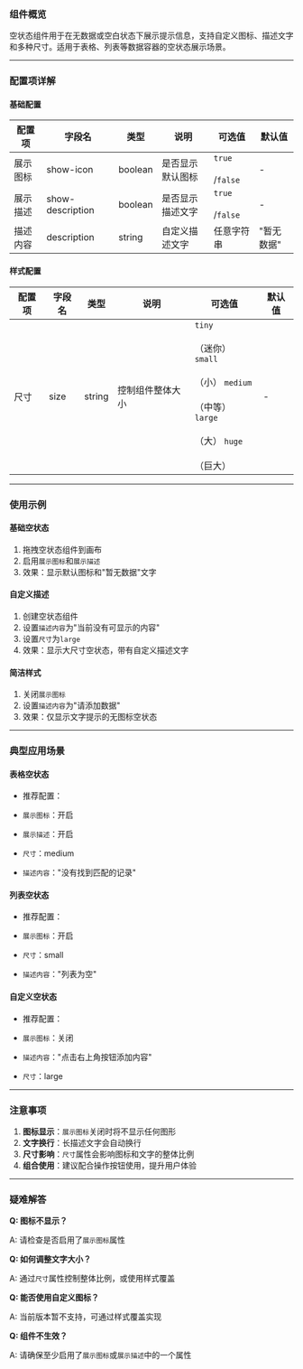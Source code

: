 ### 组件概览

空状态组件用于在无数据或空白状态下展示提示信息，支持自定义图标、描述文字和多种尺寸。适用于表格、列表等数据容器的空状态展示场景。

---

### 配置项详解

#### 基础配置

| **配置项** | **字段名**          | **类型**  | **说明**   | **可选值**                | **默认值** |
| ------- | ---------------- | ------- | -------- | ---------------------- | ------- |
| 展示图标    | show-icon        | boolean | 是否显示默认图标 | `true`<br><br>/`false` | -       |
| 展示描述    | show-description | boolean | 是否显示描述文字 | `true`<br><br>/`false` | -       |
| 描述内容    | description      | string  | 自定义描述文字  | 任意字符串                  | "暂无数据"  |

#### 样式配置

| **配置项** | **字段名** | **类型** | **说明**   | **可选值**                                                                                          | **默认值** |
| ------- | ------- | ------ | -------- | ------------------------------------------------------------------------------------------------ | ------- |
| 尺寸      | size    | string | 控制组件整体大小 | `tiny`<br><br>（迷你） `small`<br><br>（小） `medium`<br><br>（中等） `large`<br><br>（大） `huge`<br><br>（巨大） | -       |

---

### 使用示例

#### 基础空状态

1. 拖拽空状态组件到画布
2. 启用`展示图标`和`展示描述`
3. 效果：显示默认图标和"暂无数据"文字

#### 自定义描述

1. 创建空状态组件
2. 设置`描述内容`为"当前没有可显示的内容"
3. 设置`尺寸`为`large`
4. 效果：显示大尺寸空状态，带有自定义描述文字

#### 简洁样式

1. 关闭`展示图标`
2. 设置`描述内容`为"请添加数据"
3. 效果：仅显示文字提示的无图标空状态

---

### 典型应用场景

#### 表格空状态

- 推荐配置：

- `展示图标`：开启
- `展示描述`：开启
- `尺寸`：medium
- `描述内容`："没有找到匹配的记录"

#### 列表空状态

- 推荐配置：

- `展示图标`：开启
- `尺寸`：small
- `描述内容`："列表为空"

#### 自定义空状态

- 推荐配置：

- `展示图标`：关闭
- `描述内容`："点击右上角按钮添加内容"
- `尺寸`：large

---

### 注意事项

1. **图标显示**：`展示图标`关闭时将不显示任何图形
2. **文字换行**：长描述文字会自动换行
3. **尺寸影响**：`尺寸`属性会影响图标和文字的整体比例
4. **组合使用**：建议配合操作按钮使用，提升用户体验

---

### 疑难解答

**Q: 图标不显示？**

A: 请检查是否启用了`展示图标`属性

**Q: 如何调整文字大小？**

A: 通过`尺寸`属性控制整体比例，或使用样式覆盖

**Q: 能否使用自定义图标？**

A: 当前版本暂不支持，可通过样式覆盖实现

**Q: 组件不生效？**

A: 请确保至少启用了`展示图标`或`展示描述`中的一个属性